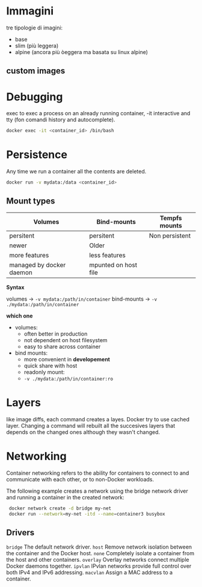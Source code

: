 # Immagini

tre tipologie di imagini: 
- base 
- slim (più leggera)
- alpine (ancora più òeggera ma basata su linux alpine)


## custom images 
# Debugging 
exec to exec a process on an already running container, -it interactive and tty (fon comandi history and autocomplete).
```bash
docker exec -it <container_id> /bin/bash
```

# Persistence

Any time we run a container all the contents are deleted.

```bash
docker run -v mydata:/data <container_id>
```

## Mount types

| Volumes  | Bind-mounts | Tempfs mounts |
|----------|-------------|---------------|
| persitent| persitent   | Non persistent|
| newer    | Older ||
| more features | less features||
| managed by docker daemon | mpunted on host file ||

**Syntax**

volumes -> `-v mydata:/path/in/container`
bind-mounts -> `-v ./mydata:/path/in/container`

**which one**

- volumes:
  - often better in production
  - not dependent on host filesystem
  - easy to share across container
- bind mounts:
  - more convenient in **developement**
  - quick share with host
  - readonly mount: 
  - `-v ./mydata:/path/in/container:ro`
  
# Layers

like image diffs, each command creates a layes. Docker try to use cached layer. Changing a command will rebuilt all the succesives layers that depends on the changed ones although they wasn't changed.

# Networking

Container networking refers to the ability for containers to connect to and communicate with each other, or to non-Docker workloads.

The following example creates a network using the bridge network driver and running a container in the created network:

```bash
 docker network create -d bridge my-net
 docker run --network=my-net -itd --name=container3 busybox
```
## Drivers 
`bridge`    The default network driver.
`host`	Remove network isolation between the container and the Docker host.
`none`	Completely isolate a container from the host and other containers.
`overlay`	Overlay networks connect multiple Docker daemons together.
`ipvlan`	IPvlan networks provide full control over both IPv4 and IPv6 addressing.
`macvlan`	Assign a MAC address to a container.